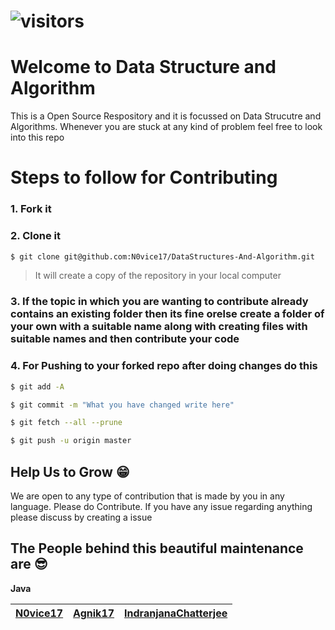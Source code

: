# ![visitors](https://visitor-badge.laobi.icu/badge?page_id=N0vice17.DataStructures-And-Algorithm)
# Welcome to Data Structure and Algorithm
This is a Open Source Respository and it is focussed on Data Strucutre and Algorithms. Whenever you are stuck at any kind of problem feel free to look into this repo 
# Steps to follow for Contributing
### 1. Fork it
### 2. Clone it
```sh
$ git clone git@github.com:N0vice17/DataStructures-And-Algorithm.git
```
> It will create a copy of the repository in your local computer
### 3. If the topic in which you are wanting to contribute already contains an existing folder then its fine orelse create a folder of your own with a suitable name along with creating files with suitable names and then contribute your code 
### 4. For Pushing to your forked repo after doing changes do this
```sh
$ git add -A

$ git commit -m "What you have changed write here"

$ git fetch --all --prune

$ git push -u origin master
```
## Help Us to Grow 😁
We are open to any type of contribution that is made by you in any language. Please do Contribute.
If you have any issue regarding anything please discuss by creating a issue
## The People behind this beautiful maintenance are 😎
**Java**

| [N0vice17](https://github.com/N0vice17) | [Agnik17](https://github.com/Agnik7) | [IndranjanaChatterjee](https://github.com/IndranjanaChatterjee) |
|---|---|---|

